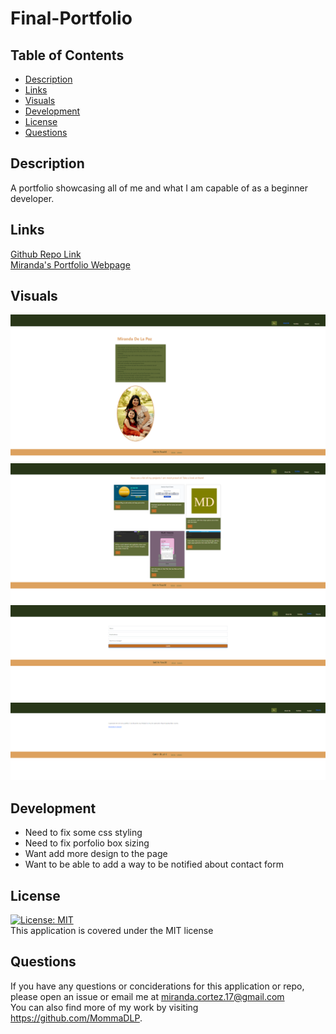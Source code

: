# Final-Portfolio

## Table of Contents

- [Description](#description)<br>
- [Links](#links)<br>
- [Visuals](#visuals)<br>
- [Development](#development)
- [License](#license)<br>
- [Questions](#Questions)<br>

## Description

A portfolio showcasing all of me and what I am capable of as a beginner developer.

## Links

<a href="https://github.com/MommaDLP">Github Repo Link</a><br>
<a href="https://miranda-delapaz-porfolio.netlify.app">Miranda's Portfolio Webpage</a><br>

## Visuals
<img src="src\assets\Image\Projects\home (1).png" alt="About page" />
<img src="src\assets\Image\Projects\portfolio.png" alt="Portfolio page" />
<img src="src\assets\Image\Projects\contact.png" alt="Contact page" />
<img src="src\assets\Image\Projects\resume.png" alt="Resume" />

## Development

- Need to fix some css styling
- Need to fix porfolio box sizing
- Want add more design to the page
- Want to be able to add a way to  be notified about contact form

## License

[![License: MIT](https://img.shields.io/badge/License-MIT-yellow.svg)](https://opensource.org/licenses/MIT)<br>
This application is covered under the MIT license

## Questions

  If you have any questions or conciderations for this application or repo, please open an issue or email me at miranda.cortez.17@gmail.com<br>
  You can also find more of my work by visiting https://github.com/MommaDLP. 
